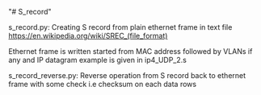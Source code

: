 "# S_record" 

s_record.py:
Creating S record from plain ethernet frame in text file
https://en.wikipedia.org/wiki/SREC_(file_format)

Ethernet frame is written started from MAC address followed by VLANs if any and IP datagram example is given in ip4_UDP_2.s

s_record_reverse.py:
Reverse operation from S record back to ethernet frame with some check i.e checksum on each data rows
